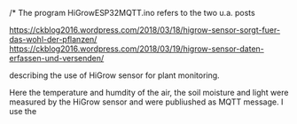 /* The program HiGrowESP32MQTT.ino refers to the two u.a. posts

   https://ckblog2016.wordpress.com/2018/03/18/higrow-sensor-sorgt-fuer-das-wohl-der-pflanzen/
   https://ckblog2016.wordpress.com/2018/03/19/higrow-sensor-daten-erfassen-und-versenden/

   describing the use of HiGrow sensor for plant monitoring.
   
   Here the temperature and humdity of the air, the soil moisture and light were measured by the HiGrow
   sensor and were publiushed as MQTT message. I use the 
